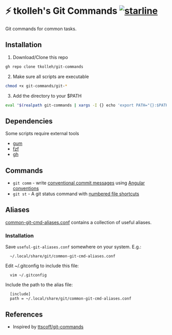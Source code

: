 # ⚡️ tkolleh's Git Commands [![starline](https://starlines.qoo.monster/assets/tkolleh/git-commands)](https://github.com/qoomon/starline)

Git commands for common tasks.

## Installation

1. Download/Clone this repo

```zsh
gh repo clone tkolleh/git-commands
```
2. Make sure all scripts are executable 

```zsh
chmod +x git-commands/git-*
```
3. Add the directory to your $PATH

```zsh
eval "$(realpath git-commands | xargs -I {} echo 'export PATH="{}:$PATH"')"
```

## Dependencies

Some scripts require external tools

* [gum](https://github.com/charmbracelet/gum)
* [fzf](https://github.com/junegunn/fzf)
* [gh](https://cli.github.com/)

## Commands

- `git comm` - write [conventional commit messages](https://www.conventionalcommits.org/en/v1.0.0/#summary) using [Angular conventions](https://github.com/angular/angular/blob/22b96b9/CONTRIBUTING.md#type)
- `git st` - A git status command with [numbered file shortcuts](https://github.com/mroth/scmpuff)

## Aliases

[common-git-cmd-aliases.conf](common-git-cmd-aliases.conf) contains a collection of useful aliases.

### Installation

Save `useful-git-aliases.conf` somewhere on your system. E.g.:

```
  ~/.local/share/git/common-git-cmd-aliases.conf
```

Edit ~/.gitconfig to include this file:

```
  vim ~/.gitconfig
```

Include the path to the alias file:

```
  [include]
  path = ~/.local/share/git/common-git-cmd-aliases.conf
```
## References

* Inspired by [ttscoff/git-commands](https://github.com/ttscoff/git-commands)
